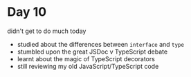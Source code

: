 # Day 10

didn't get to do much today

- studied about the differences between `interface` and `type`
- stumbled upon the great JSDoc v TypeScript debate
- learnt about the magic of TypeScript decorators
- still reviewing my old JavaScript/TypeScript code
